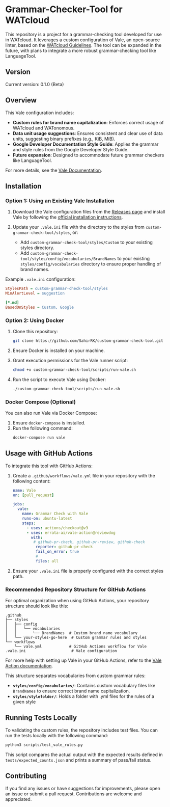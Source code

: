 # Grammar-Checker-Tool for WATcloud

This repository is a project for a grammar-checking tool developed for use in WATcloud. It leverages a custom configuration of Vale, an open-source linter, based on the [WATcloud Guidelines](https://cloud.watonomous.ca/docs/community-docs/watcloud/guidelines#communicate-accurately). The tool can be expanded in the future, with plans to integrate a more robust grammar-checking tool like LanguageTool.

## Version

Current version: 0.1.0 (Beta)

## Overview

This Vale configuration includes:
- **Custom rules for brand name capitalization**: Enforces correct usage of WATcloud and WATonomous.
- **Data unit usage suggestions**: Ensures consistent and clear use of data units, suggesting binary prefixes (e.g., KiB, MiB).
- **Google Developer Documentation Style Guide**: Applies the grammar and style rules from the Google Developer Style Guide.
- **Future expansion**: Designed to accommodate future grammar checkers like LanguageTool.

For more details, see the [Vale Documentation](https://vale.sh/docs/vale-cli/installation/).

## Installation

### Option 1: Using an Existing Vale Installation

1. Download the Vale configuration files from the [Releases page](https://github.com/SahirRK/custom-grammar-check-tool/releases) and install Vale by following the [official installation instructions](https://vale.sh/docs/vale-cli/installation/).
   
2. Update your `.vale.ini` file with the directory to the styles from `custom-grammar-check-tool/styles`, or:
   - Add `custom-grammar-check-tool/styles/Custom` to your existing styles directory.
   - Add `custom-grammar-check-tool/styles/config/vocabularies/BrandNames` to your existing `styles/config/vocabularies` directory to ensure proper handling of brand names.

Example `.vale.ini` configuration:
```ini
StylesPath = custom-grammar-check-tool/styles
MinAlertLevel = suggestion

[*.md]
BasedOnStyles = Custom, Google
```

### Option 2: Using Docker

1. Clone this repository:
   ```bash
   git clone https://github.com/SahirRK/custom-grammar-check-tool.git
   ```

2. Ensure Docker is installed on your machine.

3. Grant execution permissions for the Vale runner script:
   ```bash
   chmod +x custom-grammar-check-tool/scripts/run-vale.sh
   ```

4. Run the script to execute Vale using Docker:
   ```bash
   ./custom-grammar-check-tool/scripts/run-vale.sh
   ```

### Docker Compose (Optional)

You can also run Vale via Docker Compose:

1. Ensure `docker-compose` is installed.
2. Run the following command:
   ```bash
   docker-compose run vale
   ```

## Usage with GitHub Actions

To integrate this tool with GitHub Actions:

1. Create a `.github/workflows/vale.yml` file in your repository with the following content:

   ```yaml
   name: Vale
   on: [pull_request]

   jobs:
     vale:
       name: Grammar Check with Vale
       runs-on: ubuntu-latest
       steps:
         - uses: actions/checkout@v3
         - uses: errata-ai/vale-action@reviewdog
           with:
            # github-pr-check, github-pr-review, github-check
             reporter: github-pr-check
             fail_on_error: true
             #
             files: all
   ```

2. Ensure your `.vale.ini` file is properly configured with the correct styles path.

### Recommended Repository Structure for GitHub Actions

For optimal organization when using GitHub Actions, your repository structure should look like this:

```plaintext
.github
├── styles
│   ├── config
│   │   └── vocabularies
│   │       └── BrandNames  # Custom brand name vocabulary
│   └── your-styles-go-here  # Custom grammar rules and styles
└── workflows
    └── vale.yml            # GitHub Actions workflow for Vale
.vale.ini                    # Vale configuration
```

For more help with setting up Vale in your GitHub Actions, refer to the [Vale Action documentation](https://github.com/errata-ai/vale-action/blob/reviewdog/README.md).

This structure separates vocabularies from custom grammar rules:

- **`styles/config/vocabularies/`**: Contains custom vocabulary files like `BrandNames` to ensure correct brand name capitalization.
- **`styles/stylefolder/`**: Holds a folder with .yml files for the rules of a given style

## Running Tests Locally

To validating the custom rules, the repository includes test files. You can run the tests locally with the following command:

```bash
python3 scripts/test_vale_rules.py
```

This script compares the actual output with the expected results defined in `tests/expected_counts.json` and prints a summary of pass/fail status.

## Contributing

If you find any issues or have suggestions for improvements, please open an issue or submit a pull request. Contributions are welcome and appreciated.
